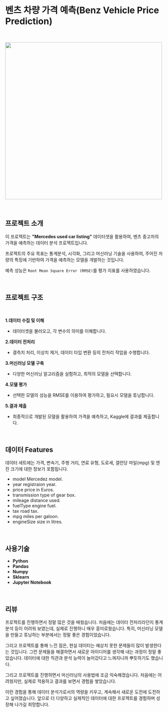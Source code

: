 # 벤츠 차량 가격 예측(Benz Vehicle Price Prediction)

<br/>

<code><img height="500" 
src = https://github.com/siilver94/Benz-Vehicle-Price-Prediction/assets/57824945/72b0b3e6-a2e0-44c7-9414-a2a357fb5938></code>

<br/>

## 프로젝트 소개

이 프로젝트는 **"Mercedes used car listing"** 데이터셋을 활용하여, 벤츠 중고차의 가격을 예측하는 데이터 분석 프로젝트입니다. 

프로젝트의 주요 목표는 통계분석, 시각화, 그리고 머신러닝 기술을 사용하여, 주어진 차량의 특징에 기반하여 가격을 예측하는 모델을 개발하는 것입니다. 

예측 성능은 `Root Mean Square Error (RMSE)`를 평가 지표를 사용하였습니다.



<br/>

## 프로젝트 구조

<br/>

**1.데이터 수집 및 이해**
- 데이터셋을 불러오고, 각 변수의 의미를 이해합니다.

**2.데이터 전처리**
- 결측치 처리, 이상치 제거, 데이터 타입 변환 등의 전처리 작업을 수행합니다.

**3.머신러닝 모델 구축**
- 다양한 머신러닝 알고리즘을 실험하고, 최적의 모델을 선택합니다.

**4.모델 평가**
- 선택한 모델의 성능을 RMSE를 이용하여 평가하고, 필요시 모델을 튜닝합니다.

**5.결과 제출**
- 최종적으로 개발된 모델을 활용하여 가격을 예측하고, Kaggle에 결과를 제출합니다.

<br/>

## 데이터 Features

데이터 세트에는 가격, 변속기, 주행 거리, 연료 유형, 도로세, 갤런당 마일(mpg) 및 엔진 크기에 대한 정보가 포함됩니다.


- model Mercedez model.
- year registraion year.
- price price in Euros.
- transmission type of gear box.
- mileage distance used.
- fuelType engine fuel.
- tax road tax.
- mpg miles per galoon.
- engineSize size in litres.

<br/>

## 사용기술
- **Python**
- **Pandas**
- **Numpy**
- **Sklearn**
- **Jupyter Notebook**

<br/>

## 리뷰

프로젝트를 진행하면서 정말 많은 것을 배웠습니다. 처음에는 데이터 전처리라던지 통계 분석 등이 어려워 보였는데, 실제로 진행하니 매우 흥미로웠습니다. 특히, 머신러닝 모델을 만들고 튜닝하는 부분에서는 정말 좋은 경험이었습니다.

그리고 프로젝트를 통해 느낀 점은, 현실 데이터는 예상치 못한 문제들이 많이 발생한다는 것입니다. 그런 문제들을 해결하면서 새로운 아이디어를 생각해 내는 과정이 정말 좋았습니다. 데이터에 대한 직관과 분석 능력이 늘어갔다고 느껴지니까 뿌듯하기도 했습니다.

그리고 프로젝트를 진행하면서 머신러닝의 사용법에 조금 익숙해졌습니다. 처음에는 어려웠지만, 실제로 적용하고 결과를 보면서 경험을 쌓았습니다. 

이런 경험을 통해 데이터 분석가로서의 역량을 키우고, 계속해서 새로운 도전에 도전하고 싶어졌습니다. 앞으로 더 다양하고 실제적인 데이터에 대한 프로젝트를 경험하며 성장해 나가길 희망합니다.
